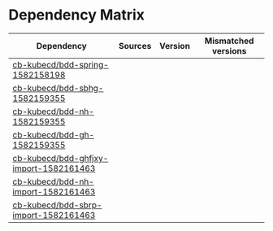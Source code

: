 # Dependency Matrix

Dependency | Sources | Version | Mismatched versions
---------- | ------- | ------- | -------------------
[cb-kubecd/bdd-spring-1582158198](https://github.com/cb-kubecd/bdd-spring-1582158198.git) |  | []() | 
[cb-kubecd/bdd-sbhg-1582159355](https://github.com/cb-kubecd/bdd-sbhg-1582159355.git) |  | []() | 
[cb-kubecd/bdd-nh-1582159355](https://github.com/cb-kubecd/bdd-nh-1582159355.git) |  | []() | 
[cb-kubecd/bdd-gh-1582159355](https://github.com/cb-kubecd/bdd-gh-1582159355.git) |  | []() | 
[cb-kubecd/bdd-ghfjxy-import-1582161463](https://github.com/cb-kubecd/bdd-ghfjxy-import-1582161463.git) |  | []() | 
[cb-kubecd/bdd-nh-import-1582161463](https://github.com/cb-kubecd/bdd-nh-import-1582161463.git) |  | []() | 
[cb-kubecd/bdd-sbrp-import-1582161463](https://github.com/cb-kubecd/bdd-sbrp-import-1582161463.git) |  | []() | 
